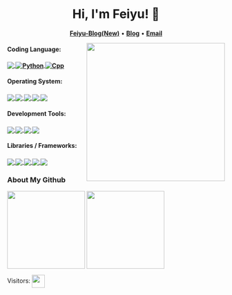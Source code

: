 <!--
**Dasai-Hzm/Dasai-Hzm** is a ✨ _special_ ✨ repository because its `README.md` (this file) appears on your GitHub profile.

Here are some ideas to get you started:

- 🔭 I’m currently working on ...
- 🌱 I’m currently learning ...
- 👯 I’m looking to collaborate on ...
- 🤔 I’m looking for help with ...
- 💬 Ask me about ...
- 📫 How to reach me: ...
- 😄 Pronouns: ...
- ⚡ Fun fact: ...
-->

<h1 align="center">
  Hi, I'm Feiyu! 👋
</h1>

<p align="center">
<!--     • <b><a href="https://github.com/rust-lang/rust">Rustacean</a></b> -->
<!--     • <b><a href="https://github.com/golang/go">Gopher</a></b> -->
    <b><a href="https://feiyu05.top/">Feiyu-Blog(New)</a></b>
    • <b><a href="https://blog.feiyu05.top/">Blog</a></b>
    • <b><a href="647617764@qq.com">Email</a></b>
</p>

<!--
<a href="" target="_blank">
<img align="right" src="https://octodex.github.com/images/justicetocat.jpg" width="320" height="320"/>
</a>
-->

<a href="#">
<img align="right" src="https://octodex.github.com/images/justicetocat.jpg" width="320" height="320">
</a>

<!--
**Coding Language**

![](https://img.shields.io/badge/python-3776AB?style=for-the-badge&logo=python&logoColor=FFFFFF)![](https://img.shields.io/badge/cpp-00599C?style=for-the-badge&logo=cplusplus&logoColor=FFFFFF)![](https://img.shields.io/badge/NodeJS-5FA04E?style=for-the-badge&logo=nodedotjs&logoColor=FFFFFF)![](https://img.shields.io/badge/TypeScript-3178C6?style=for-the-badge&logo=typescript&logoColor=FFFFFF)

**Web Browser**

![](https://img.shields.io/badge/google%20chrome-4285F4?style=for-the-badge&logo=googlechrome&logoColor=FFFFFF)![](https://img.shields.io/badge/vivaldi-EF3939?style=for-the-badge&logo=vivaldi&logoColor=FFFFFF)![](https://img.shields.io/badge/microsoft%20edge-0078D7?style=for-the-badge&logo=microsoftedge&logoColor=FFFFFF)

**Development Tools**

![](https://img.shields.io/badge/gnu%20bash-4EAA25?style=for-the-badge&logo=gnubash&logoColor=ffffff)![](https://img.shields.io/badge/zsh-F15A24?style=for-the-badge&logo=zsh&logoColor=ffffff)![](https://img.shields.io/badge/markdown-000000?style=for-the-badge&logo=markdown&logoColor=ffffff)![](https://img.shields.io/badge/vim-019733?style=for-the-badge&logo=vim&logoColor=ffffff)![](https://img.shields.io/badge/obsidian-7C3AED?style=for-the-badge&logo=obsidian&logoColor=ffffff)![](https://img.shields.io/badge/git-F05032?style=for-the-badge&logo=git&logoColor=ffffff)![](https://img.shields.io/badge/visual%20studio%20code-007ACC?style=for-the-badge&logo=visualstudiocode&logoColor=ffffff)

**Libraries / Frameworks**

![](https://img.shields.io/badge/opencv-5C3EE8?style=for-the-badge&logo=opencv&logoColor=ffffff)![](https://img.shields.io/badge/pytorch-EE4C2C?style=for-the-badge&logo=pytorch&logoColor=ffffff)![](https://img.shields.io/badge/tensorflow-FF6F00?style=for-the-badge&logo=tensorflow&logoColor=ffffff)![](https://img.shields.io/badge/arduino-00878F?style=for-the-badge&logo=arduino&logoColor=ffffff)![](https://img.shields.io/badge/ros-22314E?style=for-the-badge&logo=ros&logoColor=ffffff)![](https://img.shields.io/badge/huggingface-FFD21E?style=for-the-badge&logo=huggingface&logoColor=ffffff)![](https://img.shields.io/badge/hugo-FF4088?style=for-the-badge&logo=hugo&logoColor=ffffff)

**Operating System**

![](https://img.shields.io/badge/ubuntu-E95420?style=for-the-badge&logo=ubuntu&logoColor=ffffff)![](https://img.shields.io/badge/linux-FCC624?style=for-the-badge&logo=linux&logoColor=ffffff)![](https://img.shields.io/badge/windows11-0078D4?style=for-the-badge&logo=windows11&logoColor=ffffff)

**Academic**

![](https://img.shields.io/badge/arxiv-B31B1B?style=for-the-badge&logo=arxiv&logoColor=ffffff)![](https://img.shields.io/badge/latex-008080?style=for-the-badge&logo=latex&logoColor=ffffff)
-->

#### Coding Language:
<h4 align="left">
<!--     <b><a>Coding Language</a></b> -->
    <a href="https://www.rust-lang.org/"> <img src="https://img.shields.io/badge/rust-d07f4f.svg?&style=for-the-badge&logo=rust&logoColor=white" align="center" /> </a>
<!--     <a href="https://golang.org/"> <img src="https://img.shields.io/badge/go-00ADD8.svg?&style=for-the-badge&logo=go&logoColor=white"/> </a> -->
<!--     <a href="https://elixir-lang.org/"> <img src="https://img.shields.io/badge/elixir-9a3ea8?style=for-the-badge&logo=elixir&logoColor=white"/> </a> -->
    <a href="https://www.python.org/"> <img src="https://img.shields.io/badge/python-3776AB?style=for-the-badge&logo=python&logoColor=white" alt="Python" align="center" /> </a>
    <a href=""> <img src="https://img.shields.io/badge/cpp-00599C?style=for-the-badge&logo=cplusplus&logoColor=FFFFFF" alt="Cpp" align="center" /> </a>
<!--     <a href="https://www.lua.org/"> <img src="https://img.shields.io/badge/lua-2C2D72.svg?&style=for-the-badge&logo=lua&logoColor=white"/> </a> -->
<!--     <a href="https://www.typescriptlang.org/"> <img src="https://img.shields.io/badge/typescript-007ACC.svg?&style=for-the-badge&logo=typescript&logoColor=white"/> </a> -->
<!--     <a href="https://www.haskell.org/">  <img src="https://img.shields.io/badge/haskell-5D4F85?style=for-the-badge&logo=haskell&logoColor=white" alt="Haskell" /> </a> -->
<!--     <a href="https://www.ruby-lang.org/"> <img src="https://img.shields.io/badge/ruby-CC342D?style=for-the-badge&logo=ruby&logoColor=white" alt="Ruby" /> </a> -->
</h4>

#### Operating System:
<h4 align="left">
<!--     <b><a>Operating System</a></b> -->
<!--     <a href="https://neovim.io/"> <img src="https://img.shields.io/badge/neovim-%2357A143.svg?&style=for-the-badge&logo=neovim&logoColor=white"/> </a> -->
    <a href="https://www.archlinux.org/"> <img src="https://img.shields.io/badge/arch-%231793d1.svg?&style=for-the-badge&logo=arch-linux&logoColor=white" align="center" /> </a>
<!--     <a href=""> <img src="https://img.shields.io/badge/win10-%23008080.svg?&style=for-the-badge&logo=windows&logoColor=white"/> </a> -->
    <a href="https://github.com/Microsoft/Terminal/"> <img src="https://img.shields.io/badge/wt-%234d4d4d.svg?&style=for-the-badge&logo=windows-terminal&logoColor=white" align="center" /> </a>
    <a href=""> <img src="https://img.shields.io/badge/linux-FCC624?style=for-the-badge&logo=linux&logoColor=ffffff" align="center" /> </a>
    <a href=""> <img src="https://img.shields.io/badge/ubuntu-E95420?style=for-the-badge&logo=ubuntu&logoColor=ffffff" align="center" /> </a>
    <a href=""> <img src="https://img.shields.io/badge/windows11-0078D4?style=for-the-badge&logo=windows11&logoColor=ffffff" align="center" /> </a>
</h4>

#### Development Tools:
<h4 align="left">
<!--     <b><a>Development Tools</a></b> -->
    <a href=""> <img src="https://img.shields.io/badge/markdown-000000?style=for-the-badge&logo=markdown&logoColor=ffffff" align="center" /> </a>
    <a href=""> <img src="https://img.shields.io/badge/git-F05032?style=for-the-badge&logo=git&logoColor=ffffff" align="center" /> </a>
    <a href=""> <img src="https://img.shields.io/badge/visual%20studio%20code-007ACC?style=for-the-badge&logo=visualstudiocode&logoColor=ffffff" align="center" /> </a>
    <a href=""> <img src="https://img.shields.io/badge/gnu%20bash-4EAA25?style=for-the-badge&logo=gnubash&logoColor=ffffff" align="center" /> </a>
</h4>

#### Libraries / Frameworks:
<h4 align="left">
<!--     <b><a>Libraries / Frameworks</a></b> -->
    <a href=""> <img src="https://img.shields.io/badge/pytorch-EE4C2C?style=for-the-badge&logo=pytorch&logoColor=ffffff" align="center" /> </a>
    <a href=""> <img src="https://img.shields.io/badge/tensorflow-FF6F00?style=for-the-badge&logo=tensorflow&logoColor=ffffff" align="center" /> </a>
    <a href=""> <img src="https://img.shields.io/badge/ros-22314E?style=for-the-badge&logo=ros&logoColor=ffffff" align="center" /> </a>
    <a href=""> <img src="https://img.shields.io/badge/huggingface-FFD21E?style=for-the-badge&logo=huggingface&logoColor=ffffff" align="center" /> </a>
    <a href=""> <img src="https://img.shields.io/badge/opencv-5C3EE8?style=for-the-badge&logo=opencv&logoColor=ffffff" align="center" /> </a>
</h4>

<!--
<div align="center">
  <img src="https://octodex.github.com/images/justicetocat.jpg" width="320" height="320">
  <img src="https://octodex.github.com/images/daftpunktocat-thomas.gif" width="320" height="320">
  <img src="https://octodex.github.com/images/daftpunktocat-guy.gif" width="320" height="320"> 
</div>
-->

<!--
### Languages and Tools

  **Python**:
  [![Python](https://img.shields.io/badge/-Python-black?style=flat&logo=python&link=https://github.com/Quananhle/Python-AWS-TradingAI)](https://github.com/Quananhle/Python-AWS-TradingAI)
  [![PyTorch](https://img.shields.io/badge/-PyTorch-EE4C2C?style=flat&logo=PyTorch&logoColor=white&link=https://github.com/Quananhle/Python-AWS-TradingAI)](https://github.com/Quananhle/Python-AWS-TradingAI)
  [![Pandas](https://img.shields.io/badge/-Pandas-150458?style=flat&logo=Pandas&link=https://github.com/Quananhle/Python-AWS-TradingAI)](https://github.com/Quananhle/Python-AWS-TradingAI)
  [![Numpy](https://img.shields.io/badge/-Numpy-lightgray?style=flat&logo=Numpy&logoColor=white&link=https://github.com/Quananhle/Python-AWS-TradingAI)](https://github.com/Quananhle/Python-AWS-TradingAI)
  [![Scipy](https://img.shields.io/badge/-Scipy-blue?style=flat&logo=Scipy&logoColor=white&link=https://github.com/Quananhle/Python-AWS-TradingAI)](https://github.com/Quananhle/Python-AWS-TradingAI)
  [![Matplotlib](https://img.shields.io/badge/-Matplotlib-black?style=flat&logo=Matplotlib&logoColor=white&link=https://github.com/Quananhle/Python-AWS-TradingAI)](https://github.com/Quananhle/Python-AWS-TradingAI)
  [![Keras](https://img.shields.io/badge/-Keras-D00000?style=flat&logo=Keras&link=https://github.com/Quananhle/Python-AWS-TradingAI)](https://github.com/Quananhle/Python-AWS-TradingAI)
  [![Tensorflow](https://img.shields.io/badge/-Tensorflow-gray?style=flat&logo=tensorflow&link=https://github.com/Quananhle/Python-AWS-TradingAI)](https://github.com/Quananhle/Python-AWS-TradingAI) 

  **Java**: 
  [![Java](https://img.shields.io/badge/Java-orange?style=flat&logo=java&logoColor=white&link=https://github.com/Quananhle/OOP-JAVA-and-Android-App-Developer)](https://github.com/Quananhle/OOP-JAVA-and-Android-App-Developer) 
  [![Spring](https://img.shields.io/badge/-Spring-lightgray?style=flat&logo=spring&link=https://github.com/Quananhle/Java-Web-Developer)](https://github.com/Quananhle/Java-Web-Developer)
  [![SpringBoot](https://img.shields.io/badge/-Springboot-black?style=flat&logo=springboot&link=https://github.com/Quananhle/Java-Web-Developer)](https://github.com/Quananhle/Java-Web-Developer)
  [![Maven](https://img.shields.io/badge/Maven-C71A36?style=flat&logo=apache-maven&link=hhttps://github.com/Quananhle/Java-Web-Developer)](https://github.com/Quananhle/Java-Web-Developer) 
  [![Gradle](https://img.shields.io/badge/Gradle-02303A?style=flat&logo=gradle&link=hhttps://github.com/Quananhle/Java-Web-Developer)](https://github.com/Quananhle/Java-Web-Developer)
  [![Jenkins](https://img.shields.io/badge/Jenkins-gray?style=flat&logo=jenkins&link=hhttps://github.com/Quananhle/Java-Web-Developer)](https://github.com/Quananhle/Java-Web-Developer) 
  [![XML](https://img.shields.io/badge/-XML-orange?style=flat&logo=xml&link=https://github.com/Quananhle/Java-Web-Developer)](https://github.com/Quananhle/Java-Web-Developer)
  [![JSON](https://img.shields.io/badge/-JSON-lightgray?style=flat&logo=json&link=https://github.com/Quananhle/Java-Web-Developer)](https://github.com/Quananhle/Java-Web-Developer)

  **JavaScript**: 
  [![JavaScript](https://img.shields.io/badge/-JavaScript-black?style=flat&logo=javascript&link=https://github.com/Quananhle/Front-End-Dev)](https://github.com/Quananhle/Front-End-Dev)
  [![HTML5](https://img.shields.io/badge/-HTML5-E34F26?style=flat&logo=html5&logoColor=white&link=https://github.com/Quananhle/Front-End-Dev)](https://github.com/Quananhle/Front-End-Dev) 
  [![CSS3](https://img.shields.io/badge/-CSS3-1572B6?style=flat&logo=css3&link=https://github.com/Quananhle/Front-End-Dev)](https://github.com/Quananhle/Front-End-Dev) 
  [![Bootstrap](https://img.shields.io/badge/-Bootstrap-purple?style=flat&logo=bootstrap&link=https://github.com/Quananhle/Front-End-Dev)](https://github.com/Quananhle/Front-End-Dev) 

  **SQL:**
  [![SQL](https://img.shields.io/badge/-SQL-orange?style=flat&logo=sql&link=https://github.com/Quananhle)](https://github.com/Quananhle)
  [![MySQL](https://img.shields.io/badge/-MySQL-lightgray?style=flat&logo=mysql&link=https://github.com/Quananhle)](https://github.com/Quananhle)
  [![PostgreSQL](https://img.shields.io/badge/-PostgreSQL-blue?style=flat&logo=postgresql&link=https://github.com/Quananhle)](https://github.com/Quananhle)

**Software Development:**
[![IntelliJ IDEA](https://img.shields.io/badge/-red?style=flat&logo=IntelliJ-IDEA&logoColor=white&link=https://github.com/Quananhle "IntelliJ IDEA")](https://github.com/Quananhle)
[![Docker](https://img.shields.io/badge/-2496ED?style=flat&logo=Docker&logoColor=white&link=https://github.com/Quananhle "Docker")](https://github.com/Quananhle)
[![Android Studio](https://img.shields.io/badge/-3DDC84?style=flat&logo=Android-Studio&logoColor=white&link=https://github.com/Quananhle "Android Studio" )](https://github.com/Quananhle)
[![Vim](https://img.shields.io/badge/-019733?style=flat&logo=Vim&logoColor=white&link=https://github.com/Quananhle "Vim")](https://github.com/Quananhle)
-->

<!--
### Languages and Tools

![HTML5 Badge](https://img.shields.io/badge/HTML5-E34F26?logo=html5&logoColor=fff&style=flat)
![CSS3 Badge](https://img.shields.io/badge/CSS3-1572B6?logo=css3&logoColor=fff&style=flat)
![JavaScript Badge](https://img.shields.io/badge/JavaScript-F7DF1E?logo=javascript&logoColor=000&style=flat)
![React Badge](https://img.shields.io/badge/React-61DAFB?logo=react&logoColor=000&style=flat)
![Vue.js Badge](https://img.shields.io/badge/Vue.js-4FC08D?logo=vuedotjs&logoColor=fff&style=flat)

![TypeScript Badge](https://img.shields.io/badge/TypeScript-3178C6?logo=typescript&logoColor=fff&style=flat)
![Node.js Badge](https://img.shields.io/badge/Node.js-393?logo=nodedotjs&logoColor=fff&style=flat)
![Vite Badge](https://img.shields.io/badge/Vite-646CFF?logo=vite&logoColor=fff&style=flat)

![Linux Badge](https://img.shields.io/badge/Linux-FCC624?logo=linux&logoColor=000&style=flat)
![Windows Badge](https://img.shields.io/badge/Windows-0078D6?logo=windows&logoColor=fff&style=flat)
![Visual Studio Code Badge](https://img.shields.io/badge/Visual%20Studio%20Code-007ACC?logo=visualstudiocode&logoColor=fff&style=flat)
![GitHub Badge](https://img.shields.io/badge/GitHub-181717?logo=github&logoColor=fff&style=flat)
-->

### About My Github

<div align="left">
  <img height='180' src="https://github-readme-stats.vercel.app/api/top-langs/?username=bi-zx&layout=compact&langs_count=8" align="center" />
  <img height='180' src="https://github-readme-stats.vercel.app/api?username=bi-zx&show_icons=true" align="center" />
</div> 

Visitors: <img height='30' src="https://profile-counter.glitch.me/bi-zx/count.svg" align="center" />
